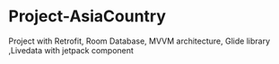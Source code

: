 # Project-AsiaCountry
Project with Retrofit, Room Database, MVVM architecture, Glide library ,Livedata with jetpack component 
